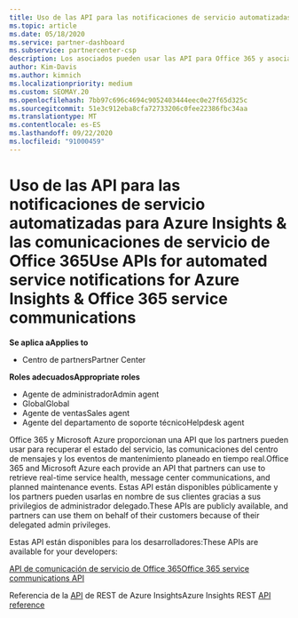 ```yaml
---
title: Uso de las API para las notificaciones de servicio automatizadas
ms.topic: article
ms.date: 05/18/2020
ms.service: partner-dashboard
ms.subservice: partnercenter-csp
description: Los asociados pueden usar las API para Office 365 y asociados de Microsoft Azure para el estado del servicio en tiempo real, las comunicaciones del centro de mensajes y los eventos de mantenimiento planeado.
author: Kim-Davis
ms.author: kimnich
ms.localizationpriority: medium
ms.custom: SEOMAY.20
ms.openlocfilehash: 7bb97c696c4694c9052403444eec0e27f65d325c
ms.sourcegitcommit: 51e3c912eba8cfa72733206c0fee22386fbc34aa
ms.translationtype: MT
ms.contentlocale: es-ES
ms.lasthandoff: 09/22/2020
ms.locfileid: "91000459"
---
```

# <a name="use-apis-for-automated-service-notifications-for-azure-insights--office-365-service-communications"></a><span data-ttu-id="39d8c-103">Uso de las API para las notificaciones de servicio automatizadas para Azure Insights & las comunicaciones de servicio de Office 365</span><span class="sxs-lookup"><span data-stu-id="39d8c-103">Use APIs for automated service notifications for Azure Insights & Office 365 service communications</span></span>

<span data-ttu-id="39d8c-104">**Se aplica a**</span><span class="sxs-lookup"><span data-stu-id="39d8c-104">**Applies to**</span></span>

-  <span data-ttu-id="39d8c-105">Centro de partners</span><span class="sxs-lookup"><span data-stu-id="39d8c-105">Partner Center</span></span>

<span data-ttu-id="39d8c-106">**Roles adecuados**</span><span class="sxs-lookup"><span data-stu-id="39d8c-106">**Appropriate roles**</span></span>

- <span data-ttu-id="39d8c-107">Agente de administrador</span><span class="sxs-lookup"><span data-stu-id="39d8c-107">Admin agent</span></span>
- <span data-ttu-id="39d8c-108">Global</span><span class="sxs-lookup"><span data-stu-id="39d8c-108">Global</span></span> 
- <span data-ttu-id="39d8c-109">Agente de ventas</span><span class="sxs-lookup"><span data-stu-id="39d8c-109">Sales agent</span></span>
- <span data-ttu-id="39d8c-110">Agente del departamento de soporte técnico</span><span class="sxs-lookup"><span data-stu-id="39d8c-110">Helpdesk agent</span></span>

<span data-ttu-id="39d8c-111">Office 365 y Microsoft Azure proporcionan una API que los partners pueden usar para recuperar el estado del servicio, las comunicaciones del centro de mensajes y los eventos de mantenimiento planeado en tiempo real.</span><span class="sxs-lookup"><span data-stu-id="39d8c-111">Office 365 and Microsoft Azure each provide an API that partners can use to retrieve real-time service health, message center communications, and planned maintenance events.</span></span> <span data-ttu-id="39d8c-112">Estas API están disponibles públicamente y los partners pueden usarlas en nombre de sus clientes gracias a sus privilegios de administrador delegado.</span><span class="sxs-lookup"><span data-stu-id="39d8c-112">These APIs are publicly available, and partners can use them on behalf of their customers because of their delegated admin privileges.</span></span>

<span data-ttu-id="39d8c-113">Estas API están disponibles para los desarrolladores:</span><span class="sxs-lookup"><span data-stu-id="39d8c-113">These APIs are available for your developers:</span></span>

[<span data-ttu-id="39d8c-114">API de comunicación de servicio de Office 365</span><span class="sxs-lookup"><span data-stu-id="39d8c-114">Office 365 service communications API</span></span>](/office/office-365-management-api/office-365-service-communications-api-reference)


<span data-ttu-id="39d8c-115">Referencia de la [API](/rest/api/monitor/) de REST de Azure Insights</span><span class="sxs-lookup"><span data-stu-id="39d8c-115">Azure Insights REST [API reference](/rest/api/monitor/)</span></span>

 

 
